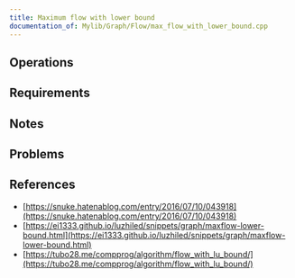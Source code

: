 ```yaml
---
title: Maximum flow with lower bound
documentation_of: Mylib/Graph/Flow/max_flow_with_lower_bound.cpp
---
```


## Operations

## Requirements

## Notes

## Problems

## References

- [https://snuke.hatenablog.com/entry/2016/07/10/043918](https://snuke.hatenablog.com/entry/2016/07/10/043918)
- [https://ei1333.github.io/luzhiled/snippets/graph/maxflow-lower-bound.html](https://ei1333.github.io/luzhiled/snippets/graph/maxflow-lower-bound.html)
- [https://tubo28.me/compprog/algorithm/flow_with_lu_bound/](https://tubo28.me/compprog/algorithm/flow_with_lu_bound/)
